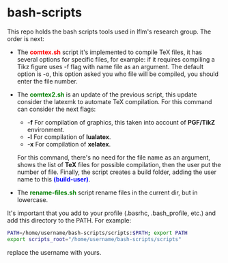 # bash-scripts
This repo holds the bash scripts tools used in lflm's research group. The order is next:</br>
- The <span style="color:red"><strong>comtex.sh</strong></span> script it's implemented to compile TeX files, it has several options for specific files, for example: if it requires compiling a Tikz figure uses  -f flag with name file as an argument. The default option is -o, this option asked you who file will be compiled, you should enter the file number. 

-  The <span style="color:green"><strong>comtex2.sh</strong></span> is an update of the previous script, this update consider the latexmk to automate TeX compilation. For this command can consider the next flags:
    * **-f** For compilation of graphics, this taken into account of **PGF/TikZ** environment.
    * **-l** For compilation of **lualatex**. 
    * **-x** For compilation of **xelatex**. 

    For this command, there's no need for the file name as an argument, shows the list of **TeX** files for possible compilation, then the user put the number of file. Finally, the script creates a build folder, adding the user name to this <span style="color:blue"><strong>(build-user)</strong></span>.
- The <span style="color:green"><strong>rename-files.sh</strong></span> script rename files in the current dir, but in lowercase.



It's important that you add to your profile (.basrhc, .bash_profile, etc.) and 
add this directory to the PATH. For example:

```sh
PATH=/home/username/bash-scripts/scripts:$PATH; export PATH
export scripts_root="/home/username/bash-scripts/scripts"
```
replace the username with yours.